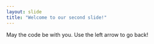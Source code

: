 ```yaml
---
layout: slide
title: "Welcome to our second slide!"
---
```

May the code be with you.
Use the left arrow to go back!
